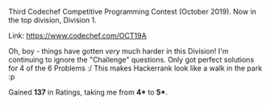 Third Codechef Competitive Programming Contest (October 2019).  Now in the top division, Division 1.

Link: https://www.codechef.com/OCT19A

Oh, boy - things have gotten *very* much harder in this Division! I'm continuing to ignore the "Challenge" questions.  Only got perfect solutions for 4 of the 6 Problems :/  This makes Hackerrank look like a walk in the park :p

Gained **137** in Ratings, taking me from **4\*** to **5\***.
